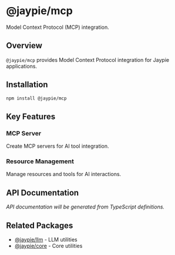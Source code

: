 # @jaypie/mcp

Model Context Protocol (MCP) integration.

## Overview

`@jaypie/mcp` provides Model Context Protocol integration for Jaypie applications.

## Installation

```bash
npm install @jaypie/mcp
```

## Key Features

### MCP Server

Create MCP servers for AI tool integration.

### Resource Management

Manage resources and tools for AI interactions.

## API Documentation

_API documentation will be generated from TypeScript definitions._

## Related Packages

- [@jaypie/llm](./llm) - LLM utilities
- [@jaypie/core](./core) - Core utilities
